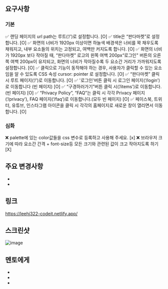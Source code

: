 
## 요구사항

### 기본

✅ 랜딩 페이지의 url path는 루트(‘/’)로 설정합니다. [O]
✅ title은 “판다마켓”로 설정합니다. [O]
✅ 화면의 너비가 1920px 이상이면 하늘색 배경색은 너비를 꽉 채우도록 채워지고, 내부 요소들의 위치는 고정되고, 여백만 커지도록 합니다. [O]
✅ 화면의 너비가 1920px 보다 작아질 때, “판다마켓” 로고의 왼쪽 여백 200px“로그인" 버튼의 오른쪽 여백 200px이 유지되고, 화면의 너비가 작아질수록 두 요소간 거리가 가까워지도록 설정합니다. [O]
✅ 클릭으로 기능이 동작해야 하는 경우, 사용자가 클릭할 수 있는 요소임을 알 수 있도록 CSS 속성 cursor: pointer 로 설정합니다. [O]
✅ “판다마켓” 클릭 시 루트 페이지(‘/’)로 이동합니다. [O]
✅ '로그인'버튼 클릭 시 로그인 페이지(‘/login’)로 이동합니다 (빈 페이지) [O]
✅ “구경하러가기”버튼 클릭 시(’/items’)로 이동합니다.(빈 페이지) [O]
✅ “Privacy Policy”, “FAQ”는 클릭 시 각각 Privacy 페이지(‘/privacy’), FAQ 페이지(‘/faq’)로 이동합니다.(모두 빈 페이지) [O]
✅ 페이스북, 트위터, 유튜브, 인스타그램 아이콘을 클릭 시 각각의 홈페이지로 새로운 창이 열리면서 이동합니다. [O]

### 심화

❌ palette에 있는 color값들을 css 변수로 등록하고 사용해 주세요. [x]
❌ 브라우저 크기에 따라 요소간 간격 + font-size등 모든 크기와 관련된 값이 크고 작아지도록 하기 [X]

## 주요 변경사항

- 
- 

## 링크

https://leehj322-codeit.netlify.app/

## 스크린샷

![image](이미지url)


## 멘토에게

-
-
- 
